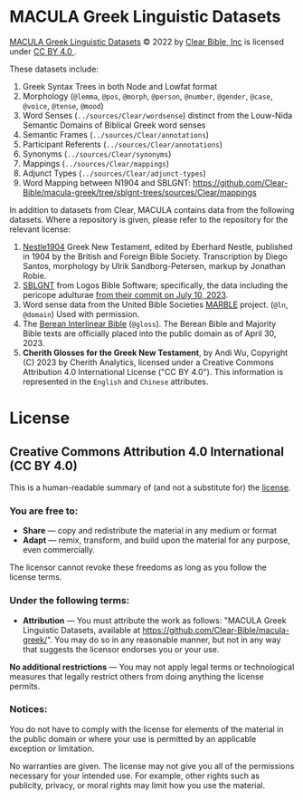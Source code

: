 # MACULA Greek Linguistic Datasets

[MACULA Greek Linguistic Datasets](http://github.com/Clear-Bible/macula-greek/) © 2022 by [Clear Bible, Inc](http://www.clear.bible) is licensed under [CC BY 4.0 ](http://creativecommons.org/licenses/by/4.0/).

These datasets include:

1. Greek Syntax Trees in both Node and Lowfat format
2. Morphology (`@lemma`, `@pos`, `@morph`, `@person`, `@number`, `@gender`, `@case`, `@voice`, `@tense`, `@mood`)
3. Word Senses (`../sources/Clear/wordsense`) distinct from the Louw-Nida Semantic Domains of Biblical Greek word senses
4. Semantic Frames (`../sources/Clear/annotations`)
5. Participant Referents (`../sources/Clear/annotations`)
6. Synonyms (`../sources/Clear/synonyms`)
7. Mappings (`../sources/Clear/mappings`)
8. Adjunct Types (`../sources/Clear/adjunct-types`)
9. Word Mapping between N1904 and SBLGNT: https://github.com/Clear-Bible/macula-greek/tree/sblgnt-trees/sources/Clear/mappings

In addition to datasets from Clear, MACULA contains data from the following datasets.  Where a repository is given, please refer to the repository for the relevant license:

1. [Nestle1904](https://github.com/biblicalhumanities/Nestle1904) Greek New Testament, edited by Eberhard Nestle, published in 1904 by the British and Foreign Bible Society. Transcription by Diego Santos, morphology by Ulrik Sandborg-Petersen, markup by Jonathan Robie.
2. [SBLGNT](https://github.com/LogosBible/SBLGNT) from Logos Bible Software; specifically, the data including the pericope adulturae [from their commit on July 10, 2023](https://github.com/LogosBible/SBLGNT/commit/736fdc76158950c3d04b949b7e013ca14305145a).
3. Word sense data from the United Bible Societies [MARBLE](https://semanticdictionary.org/) project. (`@ln`, `@domain`) Used with permission.
4. The [Berean Interlinear Bible](https://interlinearbible.com/) (`@gloss`). The Berean Bible and Majority Bible texts are officially placed into the public domain as of April 30, 2023.
5. **Cherith Glosses for the Greek New Testament**, by Andi Wu, Copyright (C) 2023 by Cherith Analytics,  licensed under a Creative Commons Attribution 4.0 International License ("CC BY 4.0"). This information is represented in the `English` and `Chinese` attributes.

# License

## Creative Commons Attribution 4.0 International (CC BY 4.0)

This is a human-readable summary of (and not a substitute for) the [license](http://creativecommons.org/licenses/by/4.0/).

### You are free to:

 * **Share** — copy and redistribute the material in any medium or format
 * **Adapt** — remix, transform, and build upon the material
for any purpose, even commercially.

The licensor cannot revoke these freedoms as long as you follow the license terms.

### Under the following terms:

 * **Attribution** — You must attribute the work as follows: "MACULA Greek Linguistic Datasets, available at https://github.com/Clear-Bible/macula-greek/". You may do so in any reasonable manner, but not in any way that suggests the licensor endorses you or your use.

**No additional restrictions** — You may not apply legal terms or technological measures that legally restrict others from doing anything the license permits.

### Notices:

You do not have to comply with the license for elements of the material in the public domain or where your use is permitted by an applicable exception or limitation.

No warranties are given. The license may not give you all of the permissions necessary for your intended use. For example, other rights such as publicity, privacy, or moral rights may limit how you use the material.
